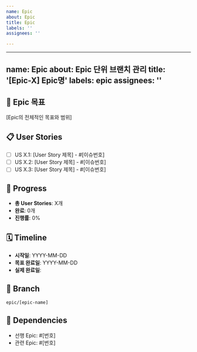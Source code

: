 ```yaml
---
name: Epic
about: Epic
title: Epic
labels: ''
assignees: ''

---
```


---
name: Epic
about: Epic 단위 브랜치 관리
title: '[Epic-X] Epic명'
labels: epic
assignees: ''
---
## 🎯 Epic 목표
[Epic의 전체적인 목표와 범위]

## 📋 User Stories
- [ ] US X.1: [User Story 제목] - #[이슈번호]
- [ ] US X.2: [User Story 제목] - #[이슈번호]
- [ ] US X.3: [User Story 제목] - #[이슈번호]

## 🔄 Progress
- **총 User Stories**: X개
- **완료**: 0개
- **진행률**: 0%

## 🗓️ Timeline
- **시작일**: YYYY-MM-DD
- **목표 완료일**: YYYY-MM-DD
- **실제 완료일**:

## 🌿 Branch
`epic/[epic-name]`

## 📌 Dependencies
- 선행 Epic: #[번호]
- 관련 Epic: #[번호]
